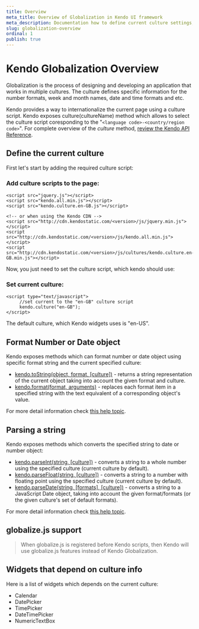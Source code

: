 ```yaml
---
title: Overview
meta_title: Overview of Globalization in Kendo UI framework
meta_description: Documentation how to define current culture settings, format number or date objects in the process of globalization.
slug: globalization-overview
ordinal: 1
publish: true
---
```

# Kendo Globalization Overview

Globalization is the process of designing and developing an application that works in multiple cultures. The culture defines specific information for the number formats, week and month names, date and time formats and etc.

Kendo provides a way to internationalize the current page using a culture script. Kendo exposes culture(cultureName) method which allows to select the culture script coresponding to the "`<language code>-<country/region code>`". For complete overview of the *culture* method, [review the Kendo API Reference](/kendo-ui/api/framework/kendo#methods-culture).

## Define the current culture

First let's start by adding the required culture script:

### Add culture scripts to the page:

    <script src="jquery.js"></script>
    <script src="kendo.all.min.js"></script>
    <script src="kendo.culture.en-GB.js"></script>

    <!-- or when using the Kendo CDN -->
    <script src="http://cdn.kendostatic.com/<version>/js/jquery.min.js"></script>
    <script src="http://cdn.kendostatic.com/<version>/js/kendo.all.min.js"></script>
    <script src="http://cdn.kendostatic.com/<version>/js/cultures/kendo.culture.en-GB.min.js"></script>


Now, you just need to set the culture script, which kendo should use:

### Set current culture:

    <script type="text/javascript">
         //set current to the "en-GB" culture script
         kendo.culture("en-GB");
    </script>

The default culture, which Kendo widgets uses is "en-US".

## Format Number or Date object

Kendo exposes methods which can format number or date object using specific format string and the current specified culture:

- [kendo.toString(object, format, [culture])](/kendo-ui/api/framework/kendo#methods-toString) - returns a string representation of the current object taking into account the given format and culture.
- [kendo.format(format, arguments)](/kendo-ui/api/framework/kendo#methods-format) -  replaces each format item in a specified string with the text equivalent of a corresponding object's value.

For more detail information check [this help topic](/kendo-ui/getting-started/framework/globalization/formatting).

## Parsing a string
Kendo exposes methods which converts the specified string to date or number object:

- [kendo.parseInt(string, [culture])](/kendo-ui/api/framework/kendo#methods-parseInt) - converts a string to a whole number using the specified culture (current culture by default).
- [kendo.parseFloat(string, [culture])](/kendo-ui/api/framework/kendo#methods-parseFloat) - converts a string to a number with floating point using the specified culture (current culture by default).
- [kendo.parseDate(string, [formats], [culture])](/kendo-ui/api/framework/kendo#methods-parseDate) - converts a string to a JavaScript Date object, taking into account the given format/formats (or the given culture's set of default formats).

For more detail information check [this help topic](/kendo-ui/getting-started/framework/globalization/parsers).

## globalize.js support

> When globalize.js is registered before Kendo scripts, then Kendo will use globalize.js features instead of Kendo Globalization.

## Widgets that depend on culture info

Here is a list of widgets which depends on the current culture:

- Calendar
- DatePicker
- TimePicker
- DateTimePicker
- NumericTextBox
